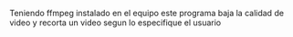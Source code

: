 Teniendo ffmpeg instalado en el equipo este programa baja la calidad de video y recorta un video segun lo especifique el usuario
